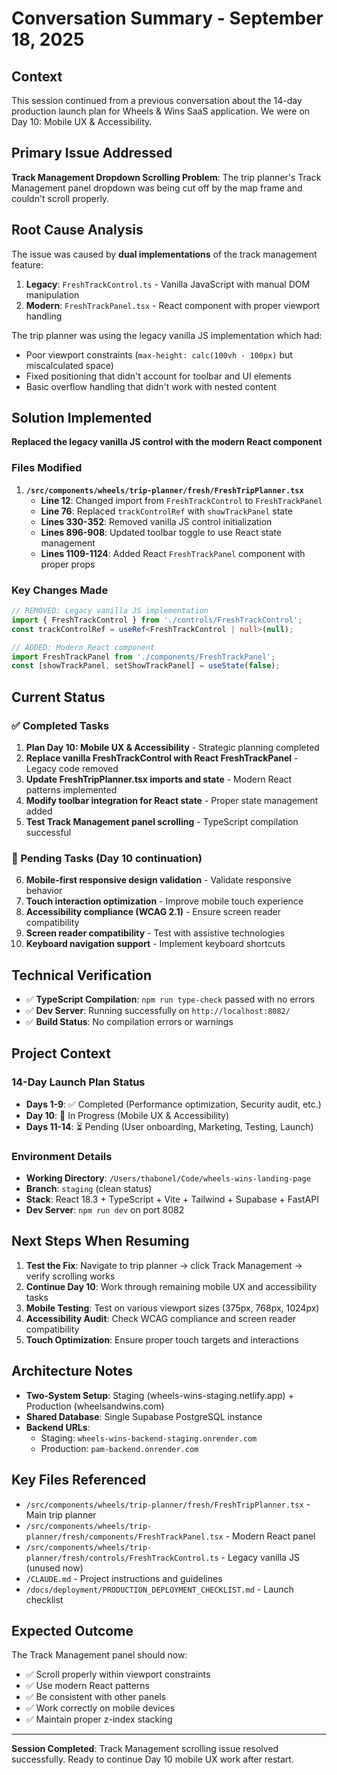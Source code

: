 # Conversation Summary - September 18, 2025

## Context
This session continued from a previous conversation about the 14-day production launch plan for Wheels & Wins SaaS application. We were on Day 10: Mobile UX & Accessibility.

## Primary Issue Addressed
**Track Management Dropdown Scrolling Problem**: The trip planner's Track Management panel dropdown was being cut off by the map frame and couldn't scroll properly.

## Root Cause Analysis
The issue was caused by **dual implementations** of the track management feature:
1. **Legacy**: `FreshTrackControl.ts` - Vanilla JavaScript with manual DOM manipulation
2. **Modern**: `FreshTrackPanel.tsx` - React component with proper viewport handling

The trip planner was using the legacy vanilla JS implementation which had:
- Poor viewport constraints (`max-height: calc(100vh - 100px)` but miscalculated space)
- Fixed positioning that didn't account for toolbar and UI elements
- Basic overflow handling that didn't work with nested content

## Solution Implemented
**Replaced the legacy vanilla JS control with the modern React component**

### Files Modified
1. **`/src/components/wheels/trip-planner/fresh/FreshTripPlanner.tsx`**
   - **Line 12**: Changed import from `FreshTrackControl` to `FreshTrackPanel`
   - **Line 76**: Replaced `trackControlRef` with `showTrackPanel` state
   - **Lines 330-352**: Removed vanilla JS control initialization
   - **Lines 896-908**: Updated toolbar toggle to use React state management
   - **Lines 1109-1124**: Added React `FreshTrackPanel` component with proper props

### Key Changes Made
```typescript
// REMOVED: Legacy vanilla JS implementation
import { FreshTrackControl } from './controls/FreshTrackControl';
const trackControlRef = useRef<FreshTrackControl | null>(null);

// ADDED: Modern React component
import FreshTrackPanel from './components/FreshTrackPanel';
const [showTrackPanel, setShowTrackPanel] = useState(false);
```

## Current Status

### ✅ Completed Tasks
1. **Plan Day 10: Mobile UX & Accessibility** - Strategic planning completed
2. **Replace vanilla FreshTrackControl with React FreshTrackPanel** - Legacy code removed
3. **Update FreshTripPlanner.tsx imports and state** - Modern React patterns implemented
4. **Modify toolbar integration for React state** - Proper state management added
5. **Test Track Management panel scrolling** - TypeScript compilation successful

### 🔄 Pending Tasks (Day 10 continuation)
6. **Mobile-first responsive design validation** - Validate responsive behavior
7. **Touch interaction optimization** - Improve mobile touch experience
8. **Accessibility compliance (WCAG 2.1)** - Ensure screen reader compatibility
9. **Screen reader compatibility** - Test with assistive technologies
10. **Keyboard navigation support** - Implement keyboard shortcuts

## Technical Verification
- ✅ **TypeScript Compilation**: `npm run type-check` passed with no errors
- ✅ **Dev Server**: Running successfully on `http://localhost:8082/`
- ✅ **Build Status**: No compilation errors or warnings

## Project Context

### 14-Day Launch Plan Status
- **Days 1-9**: ✅ Completed (Performance optimization, Security audit, etc.)
- **Day 10**: 🔄 In Progress (Mobile UX & Accessibility)
- **Days 11-14**: ⏳ Pending (User onboarding, Marketing, Testing, Launch)

### Environment Details
- **Working Directory**: `/Users/thabonel/Code/wheels-wins-landing-page`
- **Branch**: `staging` (clean status)
- **Stack**: React 18.3 + TypeScript + Vite + Tailwind + Supabase + FastAPI
- **Dev Server**: `npm run dev` on port 8082

## Next Steps When Resuming
1. **Test the Fix**: Navigate to trip planner → click Track Management → verify scrolling works
2. **Continue Day 10**: Work through remaining mobile UX and accessibility tasks
3. **Mobile Testing**: Test on various viewport sizes (375px, 768px, 1024px)
4. **Accessibility Audit**: Check WCAG compliance and screen reader compatibility
5. **Touch Optimization**: Ensure proper touch targets and interactions

## Architecture Notes
- **Two-System Setup**: Staging (wheels-wins-staging.netlify.app) + Production (wheelsandwins.com)
- **Shared Database**: Single Supabase PostgreSQL instance
- **Backend URLs**:
  - Staging: `wheels-wins-backend-staging.onrender.com`
  - Production: `pam-backend.onrender.com`

## Key Files Referenced
- `/src/components/wheels/trip-planner/fresh/FreshTripPlanner.tsx` - Main trip planner
- `/src/components/wheels/trip-planner/fresh/components/FreshTrackPanel.tsx` - Modern React panel
- `/src/components/wheels/trip-planner/fresh/controls/FreshTrackControl.ts` - Legacy vanilla JS (unused now)
- `/CLAUDE.md` - Project instructions and guidelines
- `/docs/deployment/PRODUCTION_DEPLOYMENT_CHECKLIST.md` - Launch checklist

## Expected Outcome
The Track Management panel should now:
- ✅ Scroll properly within viewport constraints
- ✅ Use modern React patterns
- ✅ Be consistent with other panels
- ✅ Work correctly on mobile devices
- ✅ Maintain proper z-index stacking

---

**Session Completed**: Track Management scrolling issue resolved successfully. Ready to continue Day 10 mobile UX work after restart.